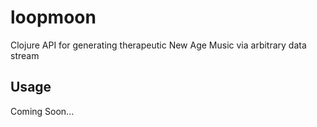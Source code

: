 # loopmoon

Clojure API for generating therapeutic New Age Music via arbitrary data stream

## Usage

Coming Soon...
